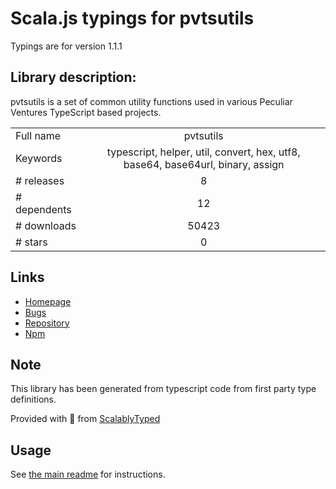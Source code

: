 
# Scala.js typings for pvtsutils

Typings are for version 1.1.1

## Library description:
pvtsutils is a set of common utility functions used in various Peculiar Ventures TypeScript based projects.

|                    |                 |
| ------------------ | :-------------: |
| Full name          | pvtsutils |
| Keywords           | typescript, helper, util, convert, hex, utf8, base64, base64url, binary, assign |
| # releases         | 8 |
| # dependents       | 12 |
| # downloads        | 50423 |
| # stars            | 0 |

## Links
- [Homepage](https://github.com/PeculiarVentures/pvtsutils#readme)
- [Bugs](https://github.com/PeculiarVentures/pvtsutils/issues)
- [Repository](https://github.com/PeculiarVentures/pvtsutils)
- [Npm](https://www.npmjs.com/package/pvtsutils)
    


## Note
This library has been generated from typescript code from first party type definitions.

Provided with :purple_heart: from [ScalablyTyped](https://github.com/oyvindberg/ScalablyTyped)

## Usage
See [the main readme](../../readme.md) for instructions.


